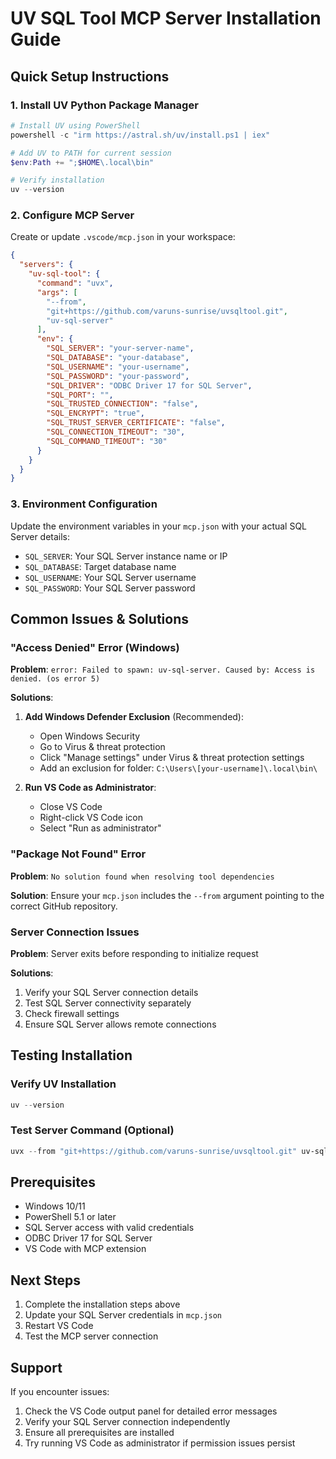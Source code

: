 # UV SQL Tool MCP Server Installation Guide

## Quick Setup Instructions

### 1. Install UV Python Package Manager
```powershell
# Install UV using PowerShell
powershell -c "irm https://astral.sh/uv/install.ps1 | iex"

# Add UV to PATH for current session
$env:Path += ";$HOME\.local\bin"

# Verify installation
uv --version
```

### 2. Configure MCP Server
Create or update `.vscode/mcp.json` in your workspace:

```json
{
  "servers": {
    "uv-sql-tool": {
      "command": "uvx",
      "args": [
        "--from",
        "git+https://github.com/varuns-sunrise/uvsqltool.git",
        "uv-sql-server"
      ],
      "env": {
        "SQL_SERVER": "your-server-name",
        "SQL_DATABASE": "your-database",
        "SQL_USERNAME": "your-username",
        "SQL_PASSWORD": "your-password",
        "SQL_DRIVER": "ODBC Driver 17 for SQL Server",
        "SQL_PORT": "",
        "SQL_TRUSTED_CONNECTION": "false",
        "SQL_ENCRYPT": "true",
        "SQL_TRUST_SERVER_CERTIFICATE": "false",
        "SQL_CONNECTION_TIMEOUT": "30",
        "SQL_COMMAND_TIMEOUT": "30"
      }
    }
  }
}
```

### 3. Environment Configuration
Update the environment variables in your `mcp.json` with your actual SQL Server details:
- `SQL_SERVER`: Your SQL Server instance name or IP
- `SQL_DATABASE`: Target database name
- `SQL_USERNAME`: Your SQL Server username
- `SQL_PASSWORD`: Your SQL Server password

## Common Issues & Solutions

### "Access Denied" Error (Windows)
**Problem**: `error: Failed to spawn: uv-sql-server. Caused by: Access is denied. (os error 5)`

**Solutions**:
1. **Add Windows Defender Exclusion** (Recommended):
   - Open Windows Security
   - Go to Virus & threat protection
   - Click "Manage settings" under Virus & threat protection settings
   - Add an exclusion for folder: `C:\Users\[your-username]\.local\bin\`

2. **Run VS Code as Administrator**:
   - Close VS Code
   - Right-click VS Code icon
   - Select "Run as administrator"

### "Package Not Found" Error
**Problem**: `No solution found when resolving tool dependencies`

**Solution**: Ensure your `mcp.json` includes the `--from` argument pointing to the correct GitHub repository.

### Server Connection Issues
**Problem**: Server exits before responding to initialize request

**Solutions**:
1. Verify your SQL Server connection details
2. Test SQL Server connectivity separately
3. Check firewall settings
4. Ensure SQL Server allows remote connections

## Testing Installation

### Verify UV Installation
```powershell
uv --version
```

### Test Server Command (Optional)
```powershell
uvx --from "git+https://github.com/varuns-sunrise/uvsqltool.git" uv-sql-server --help
```

## Prerequisites
- Windows 10/11
- PowerShell 5.1 or later
- SQL Server access with valid credentials
- ODBC Driver 17 for SQL Server
- VS Code with MCP extension

## Next Steps
1. Complete the installation steps above
2. Update your SQL Server credentials in `mcp.json`
3. Restart VS Code
4. Test the MCP server connection

## Support
If you encounter issues:
1. Check the VS Code output panel for detailed error messages
2. Verify your SQL Server connection independently
3. Ensure all prerequisites are installed
4. Try running VS Code as administrator if permission issues persist